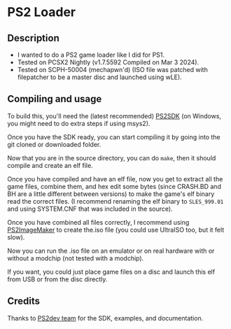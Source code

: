 # PS2 Loader

## Description

- I wanted to do a PS2 game loader like I did for PS1.
- Tested on PCSX2 Nightly (v1.7.5592 Compiled on Mar 3 2024).
- Tested on SCPH-50004 (mechapwn'd) (ISO file was patched with filepatcher to be a master disc and launched using wLE).

## Compiling and usage

To build this, you'll need the (latest recommended) [PS2SDK](https://github.com/ps2dev/ps2dev) (on Windows, you might need to do extra steps if using msys2).

Once you have the SDK ready, you can start compiling it by going into the git cloned or downloaded folder.

Now that you are in the source directory, you can do ```make```, then it should compile and create an elf file.

Once you have compiled and have an elf file, now you get to extract all the game files, combine them, and hex edit some bytes (since CRASH.BD and BH are a little different between versions) to make the game's elf binary read the correct files. (I recommend renaming the elf binary to ```SLES_999.01``` and using SYSTEM.CNF that was included in the source).

Once you have combined all files correctly, I recommend using [PS2ImageMaker](https://github.com/Smartkin/PS2ImageMaker) to create the.iso file (you could use UltraISO too, but it felt slow).

Now you can run the .iso file on an emulator or on real hardware with or without a modchip (not tested with a modchip).

If you want, you could just place game files on a disc and launch this elf from USB or from the disc directly.

## Credits

Thanks to [PS2dev team](https://github.com/ps2dev) for the SDK, examples, and documentation.
